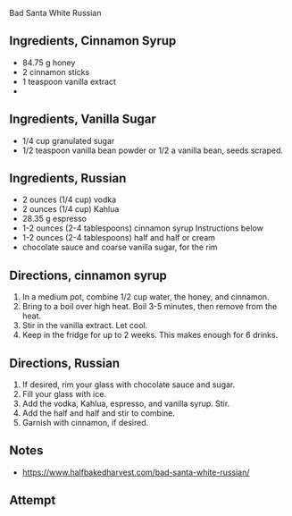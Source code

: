 Bad Santa White Russian

## Ingredients, Cinnamon Syrup
* 84.75 g honey
* 2 cinnamon sticks
* 1 teaspoon vanilla extract
* 
## Ingredients, Vanilla Sugar
* 1/4 cup granulated sugar
* 1/2 teaspoon vanilla bean powder or 1/2 a vanilla bean, seeds scraped. 

## Ingredients, Russian
* 2 ounces (1/4 cup) vodka
* 2 ounces (1/4 cup) Kahlua
* 28.35 g espresso
* 1-2 ounces (2-4 tablespoons) cinnamon syrup Instructions below
* 1-2 ounces (2-4 tablespoons) half and half or cream
* chocolate sauce and coarse vanilla sugar, for the rim

## Directions, cinnamon syrup
1. In a medium pot, combine 1/2 cup water, the honey, and cinnamon. 
2. Bring to a boil over high heat. Boil 3-5 minutes, then remove from the heat. 
3. Stir in the vanilla extract. Let cool. 
4. Keep in the fridge for up to 2 weeks. This makes enough for 6 drinks.

## Directions, Russian
1. If desired, rim your glass with chocolate sauce and sugar.
1. Fill your glass with ice. 
2. Add the vodka, Kahlua, espresso, and vanilla syrup. Stir. 
3. Add the half and half and stir to combine. 
4. Garnish with cinnamon, if desired. 


## Notes
* https://www.halfbakedharvest.com/bad-santa-white-russian/

## Attempt
